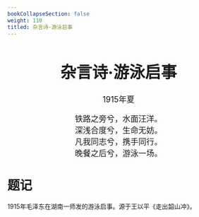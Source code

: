 ```yaml
---
bookCollapseSection: false
weight: 110
titled: 杂言诗·游泳启事
---
```


<div align="center">

<font size="4">

# 杂言诗·游泳启事
1915年夏

铁路之旁兮，水面汪洋。  
深浅合度兮，生命无妨。  
凡我同志兮，携手同行。  
晚餐之后兮，游泳一场。

</font>

</div>

# 题记
1915年毛泽东在湖南一师发的游泳启事。源于王以平《走出韶山冲》。
